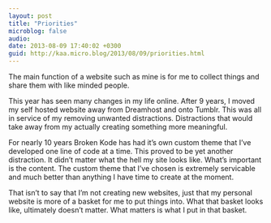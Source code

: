 ```yaml
---
layout: post
title: "Priorities"
microblog: false
audio: 
date: 2013-08-09 17:40:02 +0300
guid: http://kaa.micro.blog/2013/08/09/priorities.html
---
```

<p>The main function of a website such as mine is for me to collect things and share them with like minded people.</p>

<p>This year has seen many changes in my life online. After 9 years, I moved my self hosted website away from Dreamhost and onto Tumblr. This was all in service of my removing unwanted distractions. Distractions that would take away from my actually creating something more meaningful.</p>

<p>For nearly 10 years Broken Kode has had it&rsquo;s own custom theme that I&rsquo;ve developed one line of code at a time. This proved to be yet another distraction. It didn&rsquo;t matter what the hell my site looks like. What&rsquo;s important is the content. The custom theme that I&rsquo;ve chosen is extremely servicable and much better than anything I have time to create at the moment.</p>

<p>That isn&rsquo;t to say that I&rsquo;m not creating new websites, just that my personal website is more of a basket for me to put things into. What that basket looks like, ultimately doesn&rsquo;t matter. What matters is what I put in that basket.</p>
